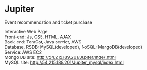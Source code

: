 # Jupiter
Event recommendation and ticket purchase

Interactive Web Page <br />
Front-end: Js, CSS, HTML, AJAX <br />
Back-end: TomCat, Java servlet, AWS <br />
Database, RSDB: MySQL(developed), NoSQL: MangoDB(developed) <br />
Service: AWS EC2 <br />
Mongo DB site: http://54.215.189.201/Jupiter/index.html <br />
MySQL site: http://54.215.189.201/Jupiter_mysql/index.html <br />
